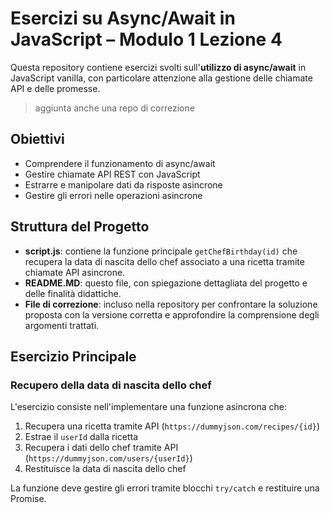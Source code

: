 # Esercizi su Async/Await in JavaScript – Modulo 1 Lezione 4

Questa repository contiene esercizi svolti sull'**utilizzo di async/await** in JavaScript vanilla, con particolare attenzione alla gestione delle chiamate API e delle promesse. 

> aggiunta anche una repo di correzione

## Obiettivi 

- Comprendere il funzionamento di async/await
- Gestire chiamate API REST con JavaScript
- Estrarre e manipolare dati da risposte asincrone
- Gestire gli errori nelle operazioni asincrone

## Struttura del Progetto

- **script.js**: contiene la funzione principale `getChefBirthday(id)` che recupera la data di nascita dello chef associato a una ricetta tramite chiamate API asincrone.
- **README.MD**: questo file, con spiegazione dettagliata del progetto e delle finalità didattiche.
- **File di correzione**: incluso nella repository per confrontare la soluzione proposta con la versione corretta e approfondire la comprensione degli argomenti trattati.

## Esercizio Principale

### Recupero della data di nascita dello chef

L'esercizio consiste nell'implementare una funzione asincrona che:
1. Recupera una ricetta tramite API (`https://dummyjson.com/recipes/{id}`)
2. Estrae il `userId` dalla ricetta
3. Recupera i dati dello chef tramite API (`https://dummyjson.com/users/{userId}`)
4. Restituisce la data di nascita dello chef

La funzione deve gestire gli errori tramite blocchi `try/catch` e restituire una Promise.

